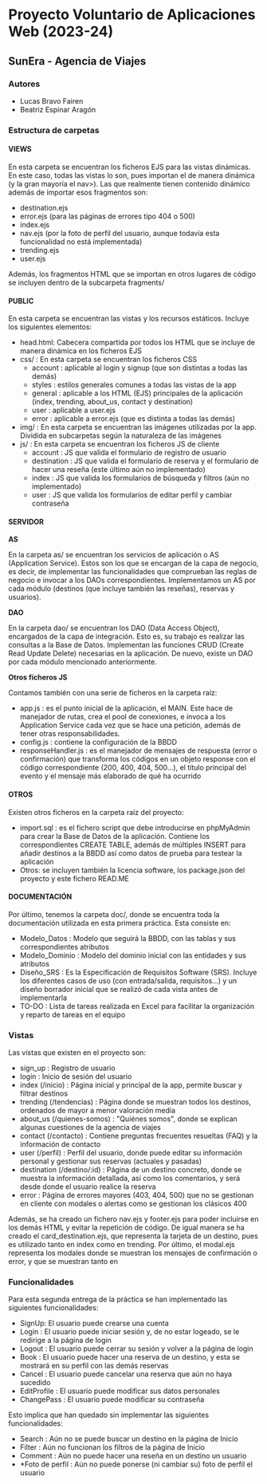 # Proyecto Voluntario de Aplicaciones Web (2023-24)
## SunEra - Agencia de Viajes

### Autores
- Lucas Bravo Fairen
- Beatriz Espinar Aragón

### Estructura de carpetas
#### VIEWS
En esta carpeta se encuentran los ficheros EJS para las vistas dinámicas. En este caso, todas las vistas lo son, pues importan el <head> de manera dinámica (y la gran mayoría el nav>). Las que realmente tienen contenido dinámico además de importar esos fragmentos son:
- destination.ejs
- error.ejs (para las páginas de errores tipo 404 o 500)
- index.ejs
- nav.ejs (por la foto de perfil del usuario, aunque todavía esta funcionalidad no está implementada)
- trending.ejs
- user.ejs

Además, los fragmentos HTML que se importan en otros lugares de código se incluyen dentro de la subcarpeta fragments/
#### PUBLIC
En esta carpeta se encuentran las vistas y los recursos estáticos. Incluye los siguientes elementos:
- head.html: Cabecera compartida por todos los HTML que se incluye de manera dinámica en los ficheros EJS
- css/ : En esta carpeta se encuentran los ficheros CSS
    - account : aplicable al login y signup (que son distintas a todas las demás)
    - styles : estilos generales comunes a todas las vistas de la app
    - general : aplicable a los HTML (EJS) principales de la aplicación (index, trending, about_us, contact y destination)
    - user : aplicable a user.ejs
    - error : aplicable a error.ejs (que es distinta a todas las demás)
- img/ : En esta carpeta se encuentran las imágenes utilizadas por la app. Dividida en subcarpetas según la naturaleza de las imágenes
- js/ : En esta carpeta se encuentran los ficheros JS de cliente
    - account : JS que valida el formulario de registro de usuario
    - destination : JS que valida el formulario de reserva y el formulario de hacer una reseña (este último aún no implementado)
    - index : JS que valida los formularios de búsqueda y filtros (aún no implementado)
    - user : JS que valida los formularios de editar perfil y cambiar contraseña

#### SERVIDOR
__AS__

En la carpeta as/ se encuentran los servicios de aplicación o AS (Application Service). Estos son los que se encargan de la capa de negocio, es decir, de implementar las funcionalidades que comprueban las reglas de negocio e invocar a los DAOs correspondientes. Implementamos un AS por cada módulo (destinos (que incluye también las reseñas), reservas y usuarios).

__DAO__

En la carpeta dao/ se encuentran los DAO (Data Access Object), encargados de la capa de integración. Esto es, su trabajo es realizar las consultas a la Base de Datos. Implementan las funciones CRUD (Create Read Update Delete) necesarias en la aplicación. De nuevo, existe un DAO por cada módulo mencionado anteriormente.

__Otros ficheros JS__

Contamos también con una serie de ficheros en la carpeta raíz:
- app.js : es el punto inicial de la aplicación, el MAIN. Este hace de manejador de rutas, crea el pool de conexiones, e invoca a los Application Service cada vez que se hace una petición, además de tener otras responsabilidades.
- config.js : contiene la configuración de la BBDD
- responseHandler.js : es el manejador de mensajes de respuesta (error o confirmación) que transforma los códigos en un objeto response con el código correspondiente (200, 400, 404, 500...), el título principal del evento y el mensaje más elaborado de qué ha ocurrido

#### OTROS
Existen otros ficheros en la carpeta raíz del proyecto:
- import.sql : es el fichero script que debe introducirse en phpMyAdmin para crear la Base de Datos de la aplicación. Contiene los correspondientes CREATE TABLE, además de múltiples INSERT para añadir destinos a la BBDD así como datos de prueba para testear la aplicación
- Otros: se incluyen también la licencia software, los package.json del proyecto y este fichero READ.ME

#### DOCUMENTACIÓN
Por último, tenemos la carpeta doc/, donde se encuentra toda la documentación utilizada en esta primera práctica. Esta consiste en:
- Modelo_Datos : Modelo que seguirá la BBDD, con las tablas y sus correspondientes atributos
- Modelo_Dominio : Modelo del dominio inicial con las entidades y sus atributos
- Diseño_SRS : Es la Especificación de Requisitos Software (SRS). Incluye los diferentes casos de uso (con entrada/salida, requisitos...) y un diseño borrador inicial que se realizó de cada vista antes de implementarla
- TO-DO : Lista de tareas realizada en Excel para facilitar la organización y reparto de tareas en el equipo

### Vistas
Las vistas que existen en el proyecto son:
- sign_up : Registro de usuario
- login : Inicio de sesión del usuario
- index (/inicio) : Página inicial y principal de la app, permite buscar y filtrar destinos
- trending (/tendencias) : Página donde se muestran todos los destinos, ordenados de mayor a menor valoración media
- about_us (/quienes-somos) : "Quiénes somos", donde se explican algunas cuestiones de la agencia de viajes
- contact (/contacto) : Contiene preguntas frecuentes resueltas (FAQ) y la información de contacto
- user (/perfil) : Perfil del usuario, donde puede editar su información personal y gestionar sus reservas (actuales y pasadas)
- destination (/destino/:id) : Página de un destino concreto, donde se muestra la información detallada, así como los comentarios, y será desde donde el usuario realice la reserva
- error : Página de errores mayores (403, 404, 500) que no se gestionan en cliente con modales o alertas como se gestionan los clásicos 400

Además, se ha creado un fichero nav.ejs y footer.ejs para poder incluirse en los demás HTML y evitar la repetición de código. De igual manera se ha creado el card_destination.ejs, que representa la tarjeta de un destino, pues es utilizado tanto en index como en trending. Por último, el modal.ejs representa los modales donde se muestran los mensajes de confirmación o error, y que se muestran tanto en 

### Funcionalidades
Para esta segunda entrega de la práctica se han implementado las siguientes funcionalidades:
- SignUp: El usuario puede crearse una cuenta
- Login : El usuario puede iniciar sesión y, de no estar logeado, se le redirige a la página de login
- Logout : El usuario puede cerrar su sesión y volver a la página de login
- Book : El usuario puede hacer una reserva de un destino, y esta se mostrará en su perfil con las demás reservas
- Cancel : El usuario puede cancelar una reserva que aún no haya sucedido
- EditProfile : El usuario puede modificar sus datos personales
- ChangePass : El usuario puede modificar su contraseña

Esto implica que han quedado sin implementar las siguientes funcionalidades:
- Search : Aún no se puede buscar un destino en la página de Inicio
- Filter : Aún no funcionan los filtros de la página de Inicio
- Comment : Aún no puede hacer una reseña en un destino un usuario
- *Foto de perfil : Aún no puede ponerse (ni cambiar su) foto de perfil el usuario